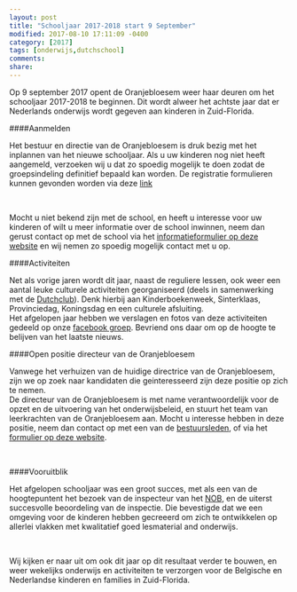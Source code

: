 ```yaml
---
layout: post
title: "Schooljaar 2017-2018 start 9 September"
modified: 2017-08-10 17:11:09 -0400
category: [2017]
tags: [onderwijs,dutchschool]
comments: 
share: 
---
```


Op 9 september 2017 opent de Oranjebloesem weer haar deuren om het schooljaar 2017-2018 te beginnen. Dit wordt alweer het achtste jaar dat er Nederlands onderwijs wordt gegeven aan kinderen in Zuid-Florida.

####Aanmelden

Het bestuur en directie van de Oranjebloesem is druk bezig met het inplannen van het nieuwe schooljaar. Als u uw kinderen nog niet heeft aangemeld, verzoeken wij u dat zo spoedig mogelijk te doen zodat de groepsindeling definitief bepaald kan worden. De registratie formulieren kunnen gevonden worden via deze [link](/leerlingen/index.html#Algemene%20Informatie/2017/Inschrijfformulieren/)

<br/>

Mocht u niet bekend zijn met de school, en heeft u interesse voor uw kinderen of wilt u meer informatie over de school inwinnen, neem dan gerust contact op met de school via het [informatieformulier op deze website](/aanmelden) en wij nemen zo spoedig mogelijk contact met u op.


####Activiteiten

Net als vorige jaren wordt dit jaar, naast de reguliere lessen, ook weer een aantal leuke culturele activiteiten  georganiseerd (deels in samenwerking met de [Dutchclub](http://dutchclubsouthflorida.com/)). Denk hierbij aan Kinderboekenweek, Sinterklaas, Provinciedag, Koningsdag en een culturele afsluiting. 
<br />
Het afgelopen jaar hebben we verslagen en fotos van deze activiteiten gedeeld op onze [facebook groep](https://www.facebook.com/de.oranjebloesem). Bevriend ons daar om op de hoogte te belijven van het laatste nieuws. 

####Open positie directeur van de Oranjebloesem

Vanwege het verhuizen van de huidige directrice van de Oranjebloesem, zijn we op zoek naar kandidaten die geinteresseerd zijn deze positie op zich te nemen. 
<br/>
De directeur van de Oranjebloesem is met name verantwoordelijk voor de opzet en de uitvoering van het onderwijsbeleid, en stuurt het team van leerkrachten van de Oranjebloesem aan. Mocht u interesse hebben in deze positie, neem dan contact op met een van de [bestuursleden](/school/index.html#bestuurszaken), of via het [formulier op deze website](/aanmelden).

<br/>

####Vooruitblik

Het afgelopen schooljaar was een groot succes, met als een van de hoogtepuntent het bezoek van de inspecteur van het [NOB](/school/index.html#nob), en de uiterst succesvolle beoordeling van de inspectie. Die bevestigde dat we een omgeving voor de kinderen hebben gecreeerd om zich te ontwikkelen op allerlei vlakken met kwalitatief goed lesmaterial and onderwijs.

<br/>

Wij kijken er naar uit om ook dit jaar op dit resultaat verder te bouwen, en weer wekelijks onderwijs en activiteiten te verzorgen voor de Belgische en Nederlandse kinderen en families in Zuid-Florida.

